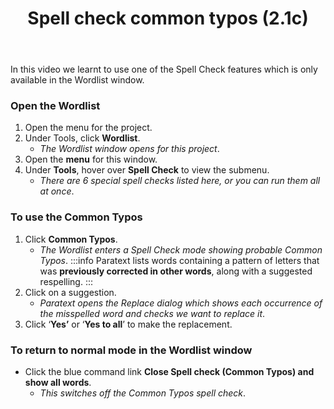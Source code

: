 ﻿---
title: Spell check common typos (2.1c)
---
In this video we learnt to use one of the Spell Check features which is only available in the Wordlist window.
### Open the Wordlist
1.  Open the menu for the project.
1.  Under Tools, click **Wordlist**.  
    -  *The Wordlist window opens for this project*.
1.  Open the **menu** for this window.
1.  Under **Tools**, hover over **Spell Check** to view the submenu.  
    -  *There are 6 special spell checks listed here, or you can run them all at once*.

### To use the Common Typos
1.  Click **Common Typos**.  
    - *The Wordlist enters a Spell Check mode showing probable Common Typos*.
:::info
Paratext lists words containing a pattern of letters that was **previously corrected in other words**, along with a suggested respelling.
:::
1.  Click on a suggestion.  
    - *Paratext opens the Replace dialog which shows each occurrence of the misspelled word and checks we want to replace it*.
1.  Click ‘**Yes’** or ‘**Yes to all**’ to make the replacement.

### To return to normal mode in the Wordlist window
- Click the blue command link **Close Spell check (Common Typos) and show all words**.  
   - *This switches off the Common Typos spell check*.